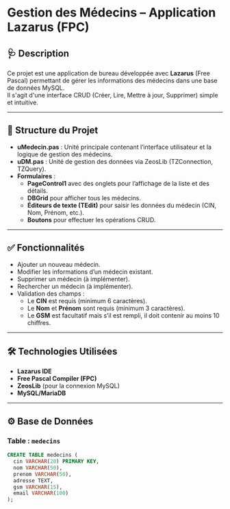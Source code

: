 # Gestion des Médecins – Application Lazarus (FPC)

## 🩺 Description

Ce projet est une application de bureau développée avec **Lazarus** (Free Pascal) permettant de gérer les informations des médecins dans une base de données MySQL.  
Il s'agit d'une interface CRUD (Créer, Lire, Mettre à jour, Supprimer) simple et intuitive.

---

## 📁 Structure du Projet

- **uMedecin.pas** : Unité principale contenant l’interface utilisateur et la logique de gestion des médecins.
- **uDM.pas** : Unité de gestion des données via ZeosLib (TZConnection, TZQuery).
- **Formulaires** :
  - **PageControl1** avec des onglets pour l’affichage de la liste et des détails.
  - **DBGrid** pour afficher tous les médecins.
  - **Éditeurs de texte (TEdit)** pour saisir les données du médecin (CIN, Nom, Prénom, etc.).
  - **Boutons** pour effectuer les opérations CRUD.

---

## ✅ Fonctionnalités

- Ajouter un nouveau médecin.
- Modifier les informations d’un médecin existant.
- Supprimer un médecin (à implémenter).
- Rechercher un médecin (à implémenter).
- Validation des champs :
  - Le **CIN** est requis (minimum 6 caractères).
  - Le **Nom** et **Prénom** sont requis (minimum 3 caractères).
  - Le **GSM** est facultatif mais s’il est rempli, il doit contenir au moins 10 chiffres.

---

## 🛠️ Technologies Utilisées

- **Lazarus IDE**
- **Free Pascal Compiler (FPC)**
- **ZeosLib** (pour la connexion MySQL)
- **MySQL/MariaDB**

---

## ⚙️ Base de Données

### Table : `medecins`

```sql
CREATE TABLE medecins (
  cin VARCHAR(20) PRIMARY KEY,
  nom VARCHAR(50),
  prenom VARCHAR(50),
  adresse TEXT,
  gsm VARCHAR(15),
  email VARCHAR(100)
);

